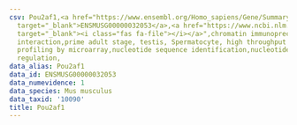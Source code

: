 ```yaml
---
csv: Pou2af1,<a href="https://www.ensembl.org/Homo_sapiens/Gene/Summary?db=core;g=ENSMUSG00000032053"
  target="_blank">ENSMUSG00000032053</a>,<a href="https://www.ncbi.nlm.nih.gov/pubmed/23834426"
  target="_blank"><i class="fas fa-file"></i></a>",chromatin immunoprecipitation assay,direct
  interaction,prime adult stage, testis, Spermatocyte, high throughput transcription
  profiling by microarray,nucleotide sequence identification,nucleotide sequence identification,transcriptional
  regulation,
data_alias: Pou2af1
data_id: ENSMUSG00000032053
data_numevidence: 1
data_species: Mus musculus
data_taxid: '10090'
title: Pou2af1
---
```


